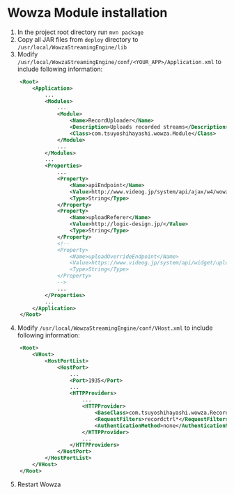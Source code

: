# Wowza Module installation

1. In the project root directory run ```mvn package```
2. Copy all JAR files from ```deploy``` directory to ```/usr/local/WowzaStreamingEngine/lib```
3. Modify ```/usr/local/WowzaStreamingEngine/conf/<YOUR_APP>/Application.xml``` to include following information:

```xml
    <Root>
        <Application>
            ...
            <Modules>
                ...
                <Module>
                    <Name>RecordUploader</Name>
                    <Description>Uploads recorded streams</Description>
                    <Class>com.tsuyoshihayashi.wowza.Module</Class>
                </Module>
                ...
            </Modules>
            ...
            <Properties>
                ...
                <Property>
                    <Name>apiEndpoint</Name>
                    <Value>http://www.videog.jp/system/api/ajax/w4/wowza_api_sample.php</Value>
                    <Type>String</Type>
                </Property>
                <Property>
                    <Name>uploadReferer</Name>
                    <Value>http://logic-design.jp/</Value>
                    <Type>String</Type>
                </Property>
                <!--
                <Property>
                    <Name>uploadOverrideEndpoint</Name>
                    <Value>https://www.videog.jp/system/api/widget/upload_api_test.php</Value>
                    <Type>String</Type>
                </Property>
                -->
                ...
            </Properties>
            ...        
        </Application>
    </Root>
```

4. Modify ```/usr/local/WowzaStreamingEngine/conf/VHost.xml``` to include following information:

```xml
    <Root>
        <VHost>
            <HostPortList>
                <HostPort>
                    ...
                    <Port>1935</Port>
                    ...
                    <HTTPProviders>
                        ...
                        <HTTPProvider>
                            <BaseClass>com.tsuyoshihayashi.wowza.RecorderControl</BaseClass>
                            <RequestFilters>recordctrl*</RequestFilters>
                            <AuthenticationMethod>none</AuthenticationMethod>
                        </HTTPProvider>
                        ...
                    </HTTPProviders>
                </HostPort>
            </HostPortList>
        </VHost>
    </Root>
```

5. Restart Wowza
